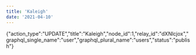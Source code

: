 ```yaml
---
title: 'Kaleigh'
date: '2021-04-10'
---
```


{"action_type":"UPDATE","title":"Kaleigh","node_id":1,"relay_id":"dXNlcjox","graphql_single_name":"user","graphql_plural_name":"users","status":"publish"}
